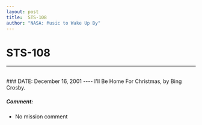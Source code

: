 ```yaml
---
layout: post
title:  STS-108
author: "NASA: Music to Wake Up By"
---
```


# STS-108
----
<br/>
### DATE: December 16, 2001
----
I'll Be Home For Christmas, by Bing Crosby.

##### Comment:
* No mission comment
